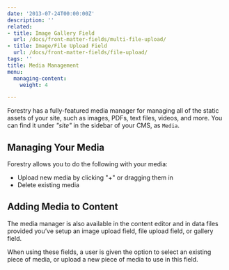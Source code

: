 ```yaml
---
date: '2013-07-24T00:00:00Z'
description: ''
related:
- title: Image Gallery Field
  url: /docs/front-matter-fields/multi-file-upload/
- title: Image/File Upload Field
  url: /docs/front-matter-fields/file-upload/
tags: ''
title: Media Management
menu:
  managing-content:
    weight: 4

---
```

Forestry has a fully-featured media manager for managing all of the static assets of your site, such as images, PDFs, text files, videos, and more. You can find it under *"site"* in the sidebar of your CMS, as `Media`.

## Managing Your Media
Forestry allows you to do the following with your media:

* Upload new media by clicking "+" or dragging them in
* Delete existing media

## Adding Media to Content
The media manager is also available in the content editor and in data files provided you’ve setup an image upload field, file upload field, or gallery field.

When using these fields, a user is given the option to select an existing piece of media, or upload a new piece of media to use in this field.
